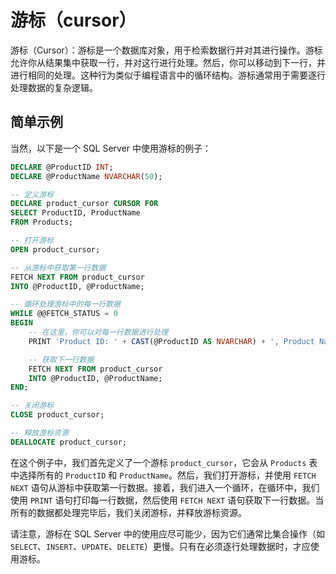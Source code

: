 # 游标（cursor）
游标（Cursor）：游标是一个数据库对象，用于检索数据行并对其进行操作。游标允许你从结果集中获取一行，并对这行进行处理。然后，你可以移动到下一行，并进行相同的处理。这种行为类似于编程语言中的循环结构。游标通常用于需要逐行处理数据的复杂逻辑。

## 简单示例
当然，以下是一个 SQL Server 中使用游标的例子：

```sql
DECLARE @ProductID INT;
DECLARE @ProductName NVARCHAR(50);

-- 定义游标
DECLARE product_cursor CURSOR FOR 
SELECT ProductID, ProductName 
FROM Products;

-- 打开游标
OPEN product_cursor;

-- 从游标中获取第一行数据
FETCH NEXT FROM product_cursor 
INTO @ProductID, @ProductName;

-- 循环处理游标中的每一行数据
WHILE @@FETCH_STATUS = 0
BEGIN
    -- 在这里，你可以对每一行数据进行处理
    PRINT 'Product ID: ' + CAST(@ProductID AS NVARCHAR) + ', Product Name: ' + @ProductName;

    -- 获取下一行数据
    FETCH NEXT FROM product_cursor 
    INTO @ProductID, @ProductName;
END;

-- 关闭游标
CLOSE product_cursor;

-- 释放游标资源
DEALLOCATE product_cursor;
```

在这个例子中，我们首先定义了一个游标 `product_cursor`，它会从 `Products` 表中选择所有的 `ProductID` 和 `ProductName`。然后，我们打开游标，并使用 `FETCH NEXT` 语句从游标中获取第一行数据。接着，我们进入一个循环，在循环中，我们使用 `PRINT` 语句打印每一行数据，然后使用 `FETCH NEXT` 语句获取下一行数据。当所有的数据都处理完毕后，我们关闭游标，并释放游标资源。

请注意，游标在 SQL Server 中的使用应尽可能少，因为它们通常比集合操作（如 `SELECT`、`INSERT`、`UPDATE`、`DELETE`）更慢。只有在必须逐行处理数据时，才应使用游标。